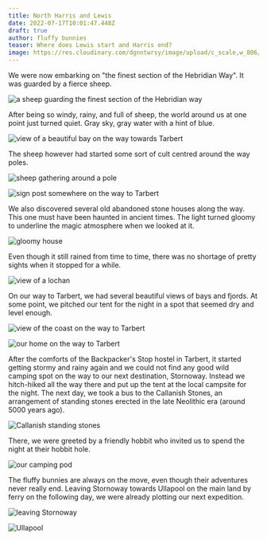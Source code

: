 ```yaml
---
title: North Harris and Lewis
date: 2022-07-17T10:01:47.448Z
draft: true
author: fluffy bunnies
teaser: Where does Lewis start and Harris end?
image: https://res.cloudinary.com/dgnntwrsy/image/upload/c_scale,w_806/v1658053226/IMG_20220701_111609921_rsgd8b.jpg
---
```

We were now embarking on "the finest section of the Hebridian Way". It was guarded by a fierce sheep.

![a sheep guarding the finest section of the Hebridian way](https://res.cloudinary.com/dgnntwrsy/image/upload/c_scale,w_945/v1658053204/IMG_20220630_110100364.MP_rz17l6.jpg)

After being so windy, rainy, and full of sheep, the world around us at one point just turned quiet. Gray sky, gray water with a hint of blue.

![view of a beautiful bay on the way towards Tarbert](https://res.cloudinary.com/dgnntwrsy/image/upload/c_scale,w_839/v1658053224/IMG_20220702_093858_tgjgid.jpg)

The sheep however had started some sort of cult centred around the way poles.

![sheep gathering around a pole](https://res.cloudinary.com/dgnntwrsy/image/upload/c_scale,w_833/v1658053226/IMG_20220701_111609921_rsgd8b.jpg)

![sign post somewhere on the way to Tarbert](https://res.cloudinary.com/dgnntwrsy/image/upload/c_scale,w_820/v1658053231/IMG_20220702_090205_vbdlmu.jpg)

We also discovered several old abandoned stone houses along the way. This one must have been haunted in ancient times. The light turned gloomy to underline the magic atmosphere when we looked at it.

![gloomy house](https://res.cloudinary.com/dgnntwrsy/image/upload/c_scale,w_866/v1658053233/IMG_20220702_094257_bskreu.jpg)

Even though it still rained from time to time, there was no shortage of pretty sights when it stopped for a while.

![view of a lochan](https://res.cloudinary.com/dgnntwrsy/image/upload/c_scale,w_927/v1658053242/IMG_20220702_114937_u4ycns.jpg)

On our way to Tarbert, we had several beautiful views of bays and fjords. At some point, we pitched our tent for the night in a spot that seemed dry and level enough.

![view of the coast on the way to Tarbert](https://res.cloudinary.com/dgnntwrsy/image/upload/c_scale,w_879/v1658053251/IMG_20220702_090755180_ki6eyf.jpg)

![our home on the way to Tarbert](https://res.cloudinary.com/dgnntwrsy/image/upload/c_scale,w_833/v1658053437/IMG_20220701_185142775.MP_swpc36.jpg)

After the comforts of the Backpacker's Stop hostel in Tarbert, it started getting stormy and rainy again and we could not find any good wild camping spot on the way to our next destination, Stornoway. Instead we hitch-hiked all the way there and put up the tent at the local campsite for the night. The next day, we took a bus to the Callanish Stones, an arrangement of standing stones erected in the late Neolithic era (around 5000 years ago).

![Callanish standing stones](https://res.cloudinary.com/dgnntwrsy/image/upload/c_scale,w_833/v1658053261/IMG_20220704_152719056.MP_dppfzv.jpg)

There, we were greeted by a friendly hobbit who invited us to spend the night at their hobbit hole.

![our camping pod](https://res.cloudinary.com/dgnntwrsy/image/upload/c_scale,w_833/v1658053256/IMG_20220704_140925687_vwcuoc.jpg)

The fluffy bunnies are always on the move, even though their adventures never really end. Leaving Stornoway towards Ullapool on the main land by ferry on the following day, we were already plotting our next expedition.

![leaving Stornoway](https://res.cloudinary.com/dgnntwrsy/image/upload/c_scale,w_908/v1658053245/IMG_20220705_130350911.MP_fukpst.jpg)

![Ullapool](https://res.cloudinary.com/dgnntwrsy/image/upload/c_scale,w_868/v1658053253/IMG_20220705_191544159_pdoepn.jpg)